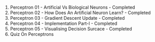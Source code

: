 01. Perceptron 01 - Artificial Vs Biological Neurons - Completed
02. Perceptron 02 - How Does An Artificial Neuron Learn? - Completed
03. Perceptron 03 - Gradient Descent Update - Completed
04. Perceptron 04 - Implementation Part-I - Completed
05. Perceptron 05 - Visualising Decision Surcace - Completed
06. Quiz On Perceptrons

